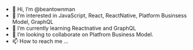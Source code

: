 - 👋 Hi, I’m @beantownman
- 👀 I’m interested in JavaScript, React, ReactNative, Platform Businsess Model, GraphQL
- 🌱 I’m currently learning Reactnative and GraphQL
- 💞️ I’m looking to collaborate on Platfrom Business Model.
- 📫 How to reach me ...

<!---
beantownman/beantownman is a ✨ special ✨ repository because its `README.md` (this file) appears on your GitHub profile.
You can click the Preview link to take a look at your changes.
--->
